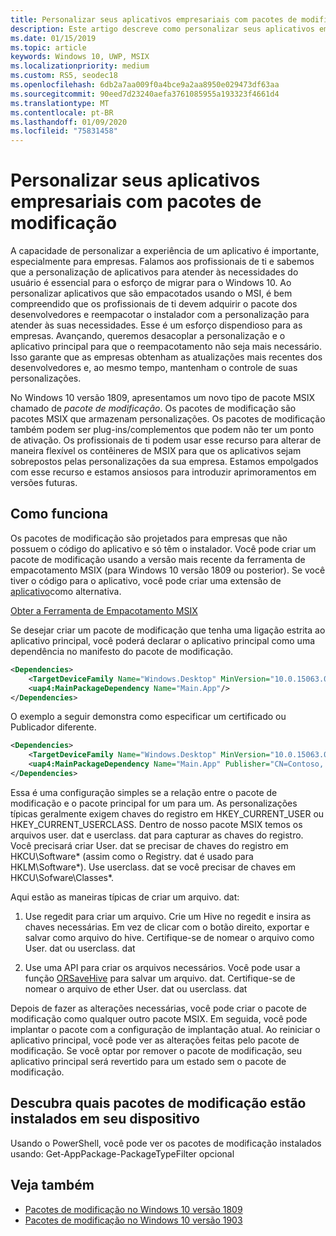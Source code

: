 ```yaml
---
title: Personalizar seus aplicativos empresariais com pacotes de modificação
description: Este artigo descreve como personalizar seus aplicativos empresariais usando os pacotes MSIX de modificação que armazenam as personalizações.
ms.date: 01/15/2019
ms.topic: article
keywords: Windows 10, UWP, MSIX
ms.localizationpriority: medium
ms.custom: RS5, seodec18
ms.openlocfilehash: 6db2a7aa009f0a4bce9a2aa8950e029473df63aa
ms.sourcegitcommit: 90eed7d23240aefa3761085955a193323f4661d4
ms.translationtype: MT
ms.contentlocale: pt-BR
ms.lasthandoff: 01/09/2020
ms.locfileid: "75831458"
---
```

# <a name="customize-your-enterprise-apps-with-modification-packages"></a>Personalizar seus aplicativos empresariais com pacotes de modificação 

A capacidade de personalizar a experiência de um aplicativo é importante, especialmente para empresas. Falamos aos profissionais de ti e sabemos que a personalização de aplicativos para atender às necessidades do usuário é essencial para o esforço de migrar para o Windows 10. Ao personalizar aplicativos que são empacotados usando o MSI, é bem compreendido que os profissionais de ti devem adquirir o pacote dos desenvolvedores e reempacotar o instalador com a personalização para atender às suas necessidades. Esse é um esforço dispendioso para as empresas. Avançando, queremos desacoplar a personalização e o aplicativo principal para que o reempacotamento não seja mais necessário. Isso garante que as empresas obtenham as atualizações mais recentes dos desenvolvedores e, ao mesmo tempo, mantenham o controle de suas personalizações.

No Windows 10 versão 1809, apresentamos um novo tipo de pacote MSIX chamado de *pacote de modificação*. Os pacotes de modificação são pacotes MSIX que armazenam personalizações. Os pacotes de modificação também podem ser plug-ins/complementos que podem não ter um ponto de ativação. Os profissionais de ti podem usar esse recurso para alterar de maneira flexível os contêineres de MSIX para que os aplicativos sejam sobrepostos pelas personalizações da sua empresa. Estamos empolgados com esse recurso e estamos ansiosos para introduzir aprimoramentos em versões futuras. 

## <a name="how-it-works"></a>Como funciona

Os pacotes de modificação são projetados para empresas que não possuem o código do aplicativo e só têm o instalador. Você pode criar um pacote de modificação usando a versão mais recente da ferramenta de empacotamento MSIX (para Windows 10 versão 1809 ou posterior). Se você tiver o código para o aplicativo, você pode criar uma extensão de [aplicativo](https://docs.microsoft.com/windows/uwp/launch-resume/how-to-create-an-extension)como alternativa. 

<div class="nextstepaction"><p><a class="x-hidden-focus" href="https://www.microsoft.com/p/msix-packaging-tool/9n5lw3jbcxkf" data-linktype="external">Obter a Ferramenta de Empacotamento MSIX</a></p></div>

Se desejar criar um pacote de modificação que tenha uma ligação estrita ao aplicativo principal, você poderá declarar o aplicativo principal como uma dependência no manifesto do pacote de modificação. 

``` xml
<Dependencies>
    <TargetDeviceFamily Name="Windows.Desktop" MinVersion="10.0.15063.0"/>
    <uap4:MainPackageDependency Name="Main.App"/>
</Dependencies>
```

O exemplo a seguir demonstra como especificar um certificado ou Publicador diferente.

``` xml
<Dependencies>
    <TargetDeviceFamily Name="Windows.Desktop" MinVersion="10.0.15063.0"/>
    <uap4:MainPackageDependency Name="Main.App" Publisher="CN=Contoso, C=US" />
</Dependencies>

```

Essa é uma configuração simples se a relação entre o pacote de modificação e o pacote principal for um para um. As personalizações típicas geralmente exigem chaves do registro em HKEY_CURRENT_USER ou HKEY_CURRENT_USERCLASS. Dentro de nosso pacote MSIX temos os arquivos user. dat e userclass. dat para capturar as chaves do registro. Você precisará criar User. dat se precisar de chaves do registro em HKCU\Software\* (assim como o Registry. dat é usado para HKLM\Software\*). Use userclass. dat se você precisar de chaves em HKCU\Sofware\Classes\*. 

Aqui estão as maneiras típicas de criar um arquivo. dat: 

1. Use regedit para criar um arquivo. Crie um Hive no regedit e insira as chaves necessárias. Em vez de clicar com o botão direito, exportar e salvar como arquivo do hive. Certifique-se de nomear o arquivo como User. dat ou userclass. dat

2. Use uma API para criar os arquivos necessários. Você pode usar a função [ORSaveHive](https://docs.microsoft.com/windows/win32/devnotes/orsavehive) para salvar um arquivo. dat. Certifique-se de nomear o arquivo de ether User. dat ou userclass. dat

Depois de fazer as alterações necessárias, você pode criar o pacote de modificação como qualquer outro pacote MSIX. Em seguida, você pode implantar o pacote com a configuração de implantação atual. Ao reiniciar o aplicativo principal, você pode ver as alterações feitas pelo pacote de modificação. Se você optar por remover o pacote de modificação, seu aplicativo principal será revertido para um estado sem o pacote de modificação. 

## <a name="find-out-what-modification-packages-are-installed-on-your-device"></a>Descubra quais pacotes de modificação estão instalados em seu dispositivo
Usando o PowerShell, você pode ver os pacotes de modificação instalados usando: Get-AppPackage-PackageTypeFilter opcional

## <a name="see-also"></a>Veja também
- [Pacotes de modificação no Windows 10 versão 1809](modification-package-1809-update.md)
- [Pacotes de modificação no Windows 10 versão 1903](modification-package-1903.md)
